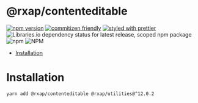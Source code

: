 @rxap/contenteditable
======

[![npm version](https://img.shields.io/npm/v/@rxap/contenteditable?style=flat-square)](https://www.npmjs.com/package/@rxap/contenteditable)
[![commitizen friendly](https://img.shields.io/badge/commitizen-friendly-brightgreen.svg?style=flat-square)](https://commitizen.github.io/cz-cli/)
[![styled with prettier](https://img.shields.io/badge/styled_with-prettier-ff69b4.svg?style=flat-square)](https://github.com/prettier/prettier)
![Libraries.io dependency status for latest release, scoped npm package](https://img.shields.io/librariesio/release/npm/@rxap/contenteditable)
![npm](https://img.shields.io/npm/dm/@rxap/contenteditable)
![NPM](https://img.shields.io/npm/l/@rxap/contenteditable)

> 

- [Installation](#installation)

# Installation

```
yarn add @rxap/contenteditable @rxap/utilities@^12.0.2
```

